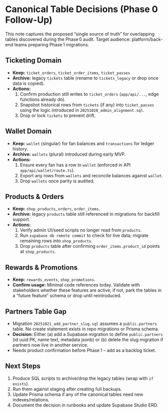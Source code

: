 # Canonical Table Decisions (Phase 0 Follow-Up)

This note captures the proposed “single source of truth” for overlapping tables discovered during the Phase 0 audit. Target audience: platform/back-end teams preparing Phase 1 migrations.

## Ticketing Domain

- **Keep:** `ticket_orders`, `ticket_order_items`, `ticket_passes`
- **Archive:** legacy `tickets` table (rename to `tickets_legacy` or drop once data is copied).
- **Actions:**
  1. Confirm production still writes to `ticket_orders` (`app/api/...`, edge functions already do).
  2. Snapshot historical rows from `tickets` (if any) into `ticket_passes` using the logic introduced in `20251020_admin_alignment.sql`.
  3. Drop or lock `tickets` to prevent drift.

## Wallet Domain

- **Keep:** `wallet` (singular) for fan balances and `transactions` for ledger history.
- **Archive:** `wallets` (plural) introduced during early MVP.
- **Actions:**
  1. Ensure every fan has a row in `wallet` (enforced in API `app/api/wallet/route.ts`).
  2. Export any rows from `wallets` and reconcile balances against `wallet`.
  3. Drop `wallets` once parity is audited.

## Products & Orders

- **Keep:** `shop_products`, `orders`, `order_items`.
- **Archive:** legacy `products` table still referenced in migrations for backfill support.
- **Actions:**
  1. Verify admin UI/seed scripts no longer read from `products`.
  2. Run `supabase db remote commit` to check for live data; migrate remaining rows into `shop_products`.
  3. Drop `products` table after confirming `order_items.product_id` points at `shop_products`.

## Rewards & Promotions

- **Keep:** `rewards_events`, `shop_promotions`.
- **Confirm usage:** Minimal code references today. Validate with stakeholders whether these features are active; if not, park the tables in a “future feature” schema or drop until reintroduced.

## Partners Table Gap

- Migration `20251021_add_partner_slug.sql` assumes a `public.partners` table. No create statement exists in repo migrations or Prisma schema.
- **Decision:** Either (a) add a Supabase migration to define `public.partners` (id uuid PK, name text, metadata jsonb) or (b) delete the slug migration if partners now live in another service.
- Needs product confirmation before Phase 1 – add as a backlog ticket.

## Next Steps

1. Produce SQL scripts to archive/drop the legacy tables (wrap with `if exists`).
2. Run them against staging after creating full backups.
3. Update Prisma schema if any of the canonical tables need new indexes/relations.
4. Document the decision in runbooks and update Supabase Studio ERD.
